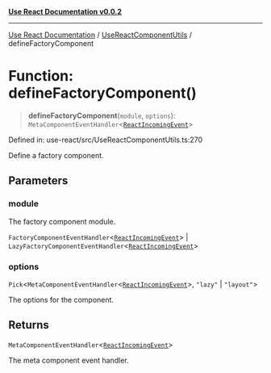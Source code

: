 [**Use React Documentation v0.0.2**](../../README.md)

***

[Use React Documentation](../../modules.md) / [UseReactComponentUtils](../README.md) / defineFactoryComponent

# Function: defineFactoryComponent()

> **defineFactoryComponent**(`module`, `options`): `MetaComponentEventHandler`\<[`ReactIncomingEvent`](../../declarations/type-aliases/ReactIncomingEvent.md)\>

Defined in: use-react/src/UseReactComponentUtils.ts:270

Define a factory component.

## Parameters

### module

The factory component module.

`FactoryComponentEventHandler`\<[`ReactIncomingEvent`](../../declarations/type-aliases/ReactIncomingEvent.md)\> | `LazyFactoryComponentEventHandler`\<[`ReactIncomingEvent`](../../declarations/type-aliases/ReactIncomingEvent.md)\>

### options

`Pick`\<`MetaComponentEventHandler`\<[`ReactIncomingEvent`](../../declarations/type-aliases/ReactIncomingEvent.md)\>, `"lazy"` \| `"layout"`\>

The options for the component.

## Returns

`MetaComponentEventHandler`\<[`ReactIncomingEvent`](../../declarations/type-aliases/ReactIncomingEvent.md)\>

The meta component event handler.
